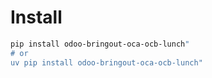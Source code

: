 # Install

```bash
pip install odoo-bringout-oca-ocb-lunch"
# or
uv pip install odoo-bringout-oca-ocb-lunch"
```
